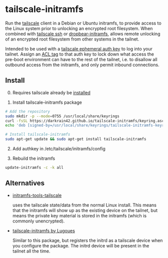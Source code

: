 # tailscale-initramfs

Run the [tailscale](https://tailscale.com) client in a Debian or Ubuntu
initramfs, to provide access to the Linux system prior to unlocking an
encrypted root filesystem. When combined with [tailscale
ssh](https://tailscale.com/kb/1193/tailscale-ssh) or
[dropbear-initramfs](https://packages.debian.org/stable/dropbear-initramfs),
allows remote unlocking of an encrypted root filesystem from other systems in
the tailnet.

Intended to be used with a [tailscale ephemeral auth
key](https://tailscale.com/kb/1085/auth-keys/) to log into your tailnet.  Assign
an [ACL
tag](https://tailscale.com/kb/1068/acl-tags/#generate-an-auth-key-with-an-acl-tag
) to that auth key to lock down what access the pre-boot environment can have to
the rest of the tailnet, i.e. to disallow all outbound access from the
initramfs, and only permit inbound connections.

## Install

0. Requires tailscale already be [installed](https://pkgs.tailscale.com/stable/)

1. Install tailscale-initramfs package

```bash
# Add the repository
sudo mkdir -p --mode=0755 /usr/local/share/keyrings
curl -fsSL https://darkrain42.github.io/tailscale-initramfs/keyring.asc | sudo tee /usr/local/share/keyrings/tailscale-initramfs-keyring.asc >/dev/null
echo 'deb [signed-by=/usr/local/share/keyrings/tailscale-initramfs-keyring.asc] https://darkrain42.github.io/tailscale-initramfs/repo stable main' | sudo tee /etc/apt/sources.list.d/tailscale-initramfs.list >/dev/null

# Install tailscale-initramfs
sudo apt-get update && sudo apt-get install tailscale-initramfs
```

2. Add authkey in /etc/tailscale/initramfs/config

3. Rebuild the initramfs

```bash
update-initramfs -c -k all
```

## Alternatives

* [initramfs-tools-tailscale](https://github.com/mabels/initramfs-tools-tailscale/)

  uses the tailscale state/data from the normal Linux install.  This means that
  the initramfs will show up as the existing device on the tailnet, but means
  the private key material is stored in the initramfs (which is commonly
  unencrypted).

* [tailscale-initramfs by Lugoues](https://github.com/Lugoues/tailscale-initramfs)

  Similar to this package, but registers the initrd as a tailscale device when
  you configure the package.  The initrd device will be present in the tailnet
  all the time.
